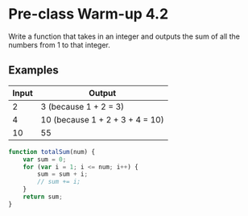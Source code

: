 # Pre-class Warm-up 4.2

Write a function that takes in an integer and outputs the sum of all the numbers from 1 to that integer.

## Examples

|Input|Output|
|-|-|
|2|3 (because 1 + 2 = 3)|
|4|10 (because 1 + 2 + 3 + 4 = 10)|
|10|55|

```javascript
function totalSum(num) {
    var sum = 0;
    for (var i = 1; i <= num; i++) {
        sum = sum + i;
        // sum += i;
    }
    return sum;
}
```